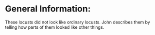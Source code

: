 # General Information:

These locusts did not look like ordinary locusts. John describes them by telling how parts of them looked like other things.